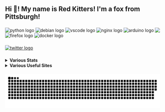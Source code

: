<h2 align="left">Hi 👋! My name is Red Kitters! I'm a fox from Pittsburgh! </h2>

###

<img align="right" height="150" src="https://avatars.githubusercontent.com/u/23389169?v=4.png"  />

###

<div align="left">
  <img src="https://cdn.jsdelivr.net/gh/devicons/devicon/icons/python/python-original.svg" height="30" width="42" alt="python logo"  />
  <img src="https://cdn.jsdelivr.net/gh/devicons/devicon/icons/debian/debian-original.svg" height="30" width="42" alt="debian logo"  />
  <img src="https://cdn.jsdelivr.net/gh/devicons/devicon/icons/vscode/vscode-original.svg" height="30" width="42" alt="vscode logo"  />
  <img src="https://cdn.jsdelivr.net/gh/devicons/devicon/icons/nginx/nginx-original.svg" height="30" width="42" alt="nginx logo"  />
  <img src="https://cdn.jsdelivr.net/gh/devicons/devicon/icons/arduino/arduino-original.svg" height="30" width="42" alt="arduino logo"  />
  <img src="https://cdn.jsdelivr.net/gh/devicons/devicon/icons/firefox/firefox-original.svg" height="30" width="42" alt="firefox logo"  />
  <img src="https://cdn.jsdelivr.net/gh/devicons/devicon/icons/docker/docker-original.svg" height="30" width="42" alt="docker logo"  />
</div>

###

<div align="left">
  <a href="https://twitter.com/@LakesideMiners" target="_blank">
    <img src="https://img.shields.io/static/v1?message=Twitter&logo=twitter&label=&color=1DA1F2&logoColor=white&labelColor=&style=for-the-badge" height="30" alt="twitter logo"  />
  </a>
</div>

###
<details>
 <summary><b>Various Stats</b></summary>


<!--START_SECTION:waka-->
![Code Time](http://img.shields.io/badge/Code%20Time-140%20hrs%208%20mins-blue)

![Profile Views](http://img.shields.io/badge/Profile%20Views-2-blue)

**This Week I Spent My Time On** 

```text
⌚︎ Time Zone: America/New_York

Programming Languages: 
Python                   1 hr 34 mins        █████████████████████░░░░   86.31% 
INI                      14 mins             ███░░░░░░░░░░░░░░░░░░░░░░   13.48% 
Git                      0 secs              ░░░░░░░░░░░░░░░░░░░░░░░░░   0.12% 
Text                     0 secs              ░░░░░░░░░░░░░░░░░░░░░░░░░   0.06% 
RPMSpec                  0 secs              ░░░░░░░░░░░░░░░░░░░░░░░░░   0.04%

Editors: 
VS Code                  1 hr 49 mins        █████████████████████████   100.0%

Projects: 
ZappyOSC                 1 hr 36 mins        ██████████████████████░░░   87.88% 
OpenIris                 13 mins             ███░░░░░░░░░░░░░░░░░░░░░░   12.12%

```

**I Mostly Code in Python** 

```text
Python                   17 repos            ██████████░░░░░░░░░░░░░░░   41.46% 
HTML                     8 repos             █████░░░░░░░░░░░░░░░░░░░░   19.51% 
JavaScript               5 repos             ███░░░░░░░░░░░░░░░░░░░░░░   12.2% 
C++                      2 repos             █░░░░░░░░░░░░░░░░░░░░░░░░   4.88% 
Vue                      1 repo              ░░░░░░░░░░░░░░░░░░░░░░░░░   2.44%

```



 Last Updated on 30/03/2023 18:33:08 UTC
<!--END_SECTION:waka-->


</details>
<details>
  <summary><b>Various Useful Sites</b></summary>
  
  [Grep.App](https://grep.app/) - Bulk serach git repos, regex support.
  
  [Oh Shit Git!](https://ohshitgit.com/) - For when Git makes you go "Oh Shit!"
  
</details>
  
<br clear="both">

<img src="https://raw.githubusercontent.com/LakesideMiners/LakesideMiners/output/github-contribution-grid-snake-dark.svg" align="center"/>

###
